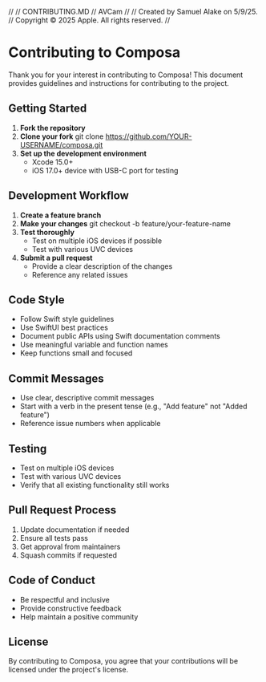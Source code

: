 //
//  CONTRIBUTING.MD
//  AVCam
//
//  Created by Samuel Alake on 5/9/25.
//  Copyright © 2025 Apple. All rights reserved.
//

# Contributing to Composa

Thank you for your interest in contributing to Composa! This document provides guidelines and instructions for contributing to the project.

## Getting Started

1. **Fork the repository**
2. **Clone your fork** git clone https://github.com/YOUR-USERNAME/composa.git
3. **Set up the development environment**
   - Xcode 15.0+
   - iOS 17.0+ device with USB-C port for testing

## Development Workflow

1. **Create a feature branch**
2. **Make your changes** git checkout -b feature/your-feature-name
3. **Test thoroughly**
   - Test on multiple iOS devices if possible
   - Test with various UVC devices
4. **Submit a pull request**
   - Provide a clear description of the changes
   - Reference any related issues

## Code Style

- Follow Swift style guidelines
- Use SwiftUI best practices
- Document public APIs using Swift documentation comments
- Use meaningful variable and function names
- Keep functions small and focused

## Commit Messages

- Use clear, descriptive commit messages
- Start with a verb in the present tense (e.g., "Add feature" not "Added feature")
- Reference issue numbers when applicable

## Testing

- Test on multiple iOS devices
- Test with various UVC devices
- Verify that all existing functionality still works

## Pull Request Process

1. Update documentation if needed
2. Ensure all tests pass
3. Get approval from maintainers
4. Squash commits if requested

## Code of Conduct

- Be respectful and inclusive
- Provide constructive feedback
- Help maintain a positive community

## License

By contributing to Composa, you agree that your contributions will be licensed under the project's license.
